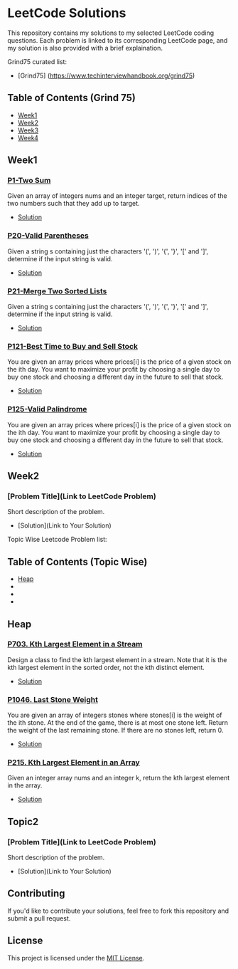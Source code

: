 # LeetCode Solutions

This repository contains my solutions to my selected LeetCode coding questions. Each problem is linked to its corresponding LeetCode page, and my solution is also provided with a brief explaination.

Grind75 curated list:
- [Grind75] (https://www.techinterviewhandbook.org/grind75)

## Table of Contents (Grind 75)

<!-- Use this section to provide quick navigation links to 7 week of challenge and the associated problems with solutions. -->
- [Week1](#week1)
- [Week2](#week2)
- [Week3](#week3)
- [Week4](#week4)

## Week1

### [P1-Two Sum](https://leetcode.com/problems/two-sum/)
Given an array of integers nums and an integer target, return indices of the two numbers such that they add up to target.

- [Solution](https://github.com/rahulyad011/leetcode-practice/blob/main/python_solutions/two_sum.py)

### [P20-Valid Parentheses](https://leetcode.com/problems/valid-parentheses/)
Given a string s containing just the characters '(', ')', '{', '}', '[' and ']', determine if the input string is valid.

- [Solution](https://github.com/rahulyad011/leetcode-practice/blob/main/python_solutions/valid_parentheses.py)

### [P21-Merge Two Sorted Lists](https://leetcode.com/problems/merge-two-sorted-lists/)
Given a string s containing just the characters '(', ')', '{', '}', '[' and ']', determine if the input string is valid.

- [Solution](https://github.com/rahulyad011/leetcode-practice/blob/main/python_solutions/merge-two-sorted-lists.py)

### [P121-Best Time to Buy and Sell Stock](https://leetcode.com/problems/best-time-to-buy-and-sell-stock/)
You are given an array prices where prices[i] is the price of a given stock on the ith day. You want to maximize your profit by choosing a single day to buy one stock and choosing a different day in the future to sell that stock.

- [Solution](https://github.com/rahulyad011/leetcode-practice/blob/main/python_solutions/best-time-to-buy-and-sell-stock.py)

### [P125-Valid Palindrome](https://leetcode.com/problems/valid-palindrome)
You are given an array prices where prices[i] is the price of a given stock on the ith day. You want to maximize your profit by choosing a single day to buy one stock and choosing a different day in the future to sell that stock.

- [Solution](https://github.com/rahulyad011/leetcode-practice/blob/main/python_solutions/valid-palindrome.py)

## Week2

### [Problem Title](Link to LeetCode Problem)
Short description of the problem.

- [Solution](Link to Your Solution)

Topic Wise Leetcode Problem list:

## Table of Contents (Topic Wise)

<!-- Use this section to provide quick navigation links to different data structures with the associated problems and solutions. -->
- [Heap](#Heap)
- [](#)
- [](#)
- [](#)

## Heap

### [P703. Kth Largest Element in a Stream](https://leetcode.com/problems/kth-largest-element-in-a-stream)
Design a class to find the kth largest element in a stream. Note that it is the kth largest element in the sorted order, not the kth distinct element.

- [Solution](https://github.com/rahulyad011/leetcode-practice/blob/main/python_solutions/topic_wise/kth-largest-element-in-a-stream.py)

### [P1046. Last Stone Weight](https://leetcode.com/problems/last-stone-weight/)
You are given an array of integers stones where stones[i] is the weight of the ith stone. At the end of the game, there is at most one stone left. Return the weight of the last remaining stone. If there are no stones left, return 0.

- [Solution](https://github.com/rahulyad011/leetcode-practice/blob/main/python_solutions/topic_wise/kth-largest-element-in-an-array.py)

### [P215. Kth Largest Element in an Array](https://leetcode.com/problems/kth-largest-element-in-an-array/)
Given an integer array nums and an integer k, return the kth largest element in the array.

- [Solution](https://github.com/rahulyad011/leetcode-practice/blob/main/python_solutions/python_solutions/topic_wise/last-stone-weight.py)

## Topic2

### [Problem Title](Link to LeetCode Problem)
Short description of the problem.

- [Solution](Link to Your Solution)

## Contributing

If you'd like to contribute your solutions, feel free to fork this repository and submit a pull request.

## License

This project is licensed under the [MIT License](LICENSE).

